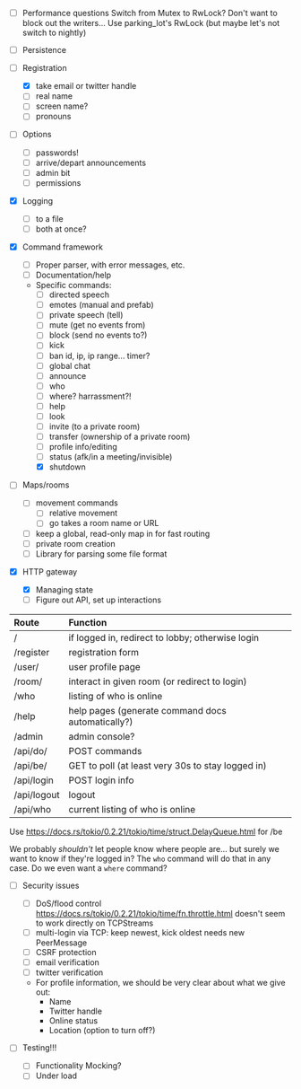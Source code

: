 - [ ] Performance questions
  Switch from Mutex to RwLock? Don't want to block out the writers...
  Use parking_lot's RwLock (but maybe let's not switch to nightly)

- [ ] Persistence

- [ ] Registration
  + [x] take email or twitter handle
  + [ ] real name
  + [ ] screen name?
  + [ ] pronouns

- [ ] Options
  + [ ] passwords!
  + [ ] arrive/depart announcements
  + [ ] admin bit
  + [ ] permissions

- [x] Logging
  + [ ] to a file
  + [ ] both at once?

- [x] Command framework
  + [ ] Proper parser, with error messages, etc.
  + [ ] Documentation/help
  + Specific commands:
    * [ ] directed speech
    * [ ] emotes (manual and prefab)
    * [ ] private speech (tell)
    * [ ] mute (get no events from)
    * [ ] block (send no events to?)
    * [ ] kick
    * [ ] ban
          id, ip, ip range... timer?
    * [ ] global chat
    * [ ] announce
    * [ ] who
    * [ ] where?
          harrassment?!
    * [ ] help
    * [ ] look
    * [ ] invite (to a private room)
    * [ ] transfer (ownership of a private room)
    * [ ] profile info/editing
    * [ ] status (afk/in a meeting/invisible)
    * [x] shutdown

- [ ] Maps/rooms
  + [ ] movement commands
    * [ ] relative movement
    * [ ] go takes a room name or URL
  + [ ] keep a global, read-only map in for fast routing
  + [ ] private room creation
  + [ ] Library for parsing some file format

- [x] HTTP gateway
  + [x] Managing state
  + [ ] Figure out API, set up interactions

|Route                |Function                                          |
|:--------------------|:-------------------------------------------------|
|/                    |if logged in, redirect to lobby; otherwise login  |
|/register            |registration form                                 |
|/user/<PERSONID>     |user profile page                                 |
|/room/<ROOM>         |interact in given room (or redirect to login)     |
|/who                 |listing of who is online                          |
|/help                |help pages (generate command docs automatically?) |
|/admin               |admin console?                                    |
|/api/do/<ROOM>       |POST commands                                     |
|/api/be/<ROOM>       |GET to poll (at least very 30s to stay logged in) |
|/api/login           |POST login info                                   |
|/api/logout          |logout                                            |
|/api/who             |current listing of who is online                  |

Use https://docs.rs/tokio/0.2.21/tokio/time/struct.DelayQueue.html for /be

We probably _shouldn't_ let people know where people are... but surely we want to know if they're logged in?
The `who` command will do that in any case. Do we even want a `where` command?

- [ ] Security issues
  + [ ] DoS/flood control
        https://docs.rs/tokio/0.2.21/tokio/time/fn.throttle.html
        doesn't seem to work directly on TCPStreams
  + [ ] multi-login via TCP: keep newest, kick oldest
        needs new PeerMessage
  + [ ] CSRF protection
  + [ ] email verification
  + [ ] twitter verification
  + For profile information, we should be very clear about what we give out:
    * Name
    * Twitter handle
    * Online status
    * Location (option to turn off?)

- [ ] Testing!!!
  + [ ] Functionality
        Mocking?
  + [ ] Under load
